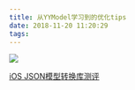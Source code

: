 ```yaml
---
title: 从YYModel学习到的优化tips
date: 2018-11-20 11:20:29
tags:
---
```


![](https://upload-images.jianshu.io/upload_images/1241385-082fa3c0642ecc37.png?imageMogr2/auto-orient/strip%7CimageView2/2/w/1240)


[iOS JSON模型转换库测评](https://blog.ibireme.com/2015/10/23/ios_model_framework_benchmark/)
